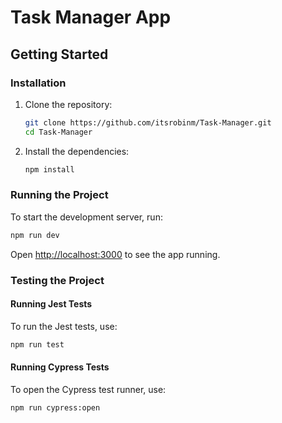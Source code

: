 # Task Manager App

## Getting Started



### Installation

1. Clone the repository:
    ```bash
    git clone https://github.com/itsrobinm/Task-Manager.git
    cd Task-Manager
    ```

2. Install the dependencies:
    ```bash
    npm install
    ```

### Running the Project

To start the development server, run:
```bash
npm run dev
```

Open [http://localhost:3000](http://localhost:3000) to see the app running.


### Testing the Project

#### Running Jest Tests

To run the Jest tests, use:
```bash
npm run test
```

#### Running Cypress Tests

To open the Cypress test runner, use:
```bash
npm run cypress:open
```